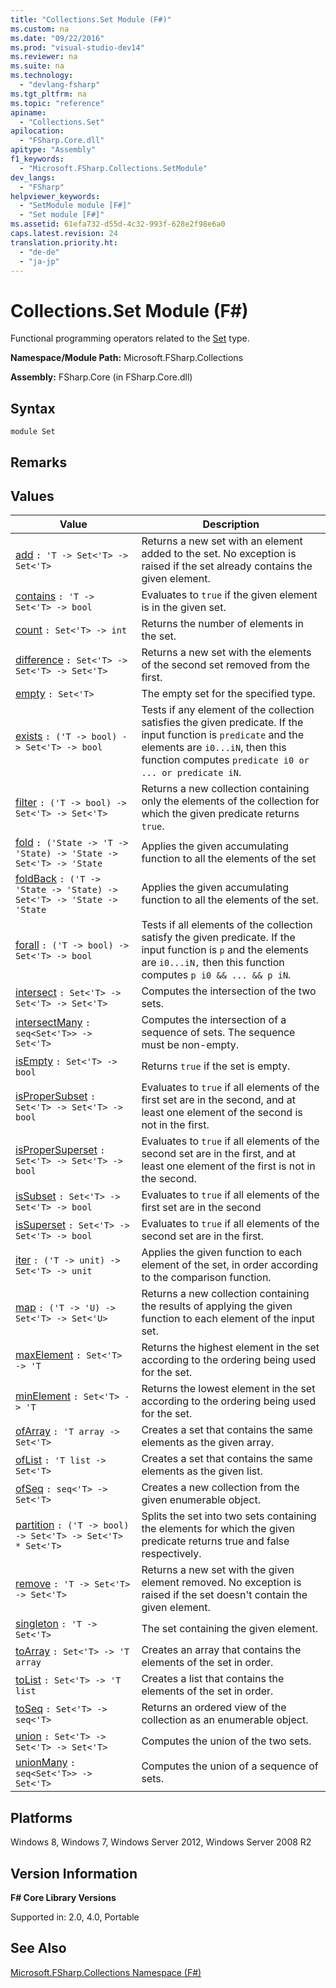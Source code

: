 ```yaml
---
title: "Collections.Set Module (F#)"
ms.custom: na
ms.date: "09/22/2016"
ms.prod: "visual-studio-dev14"
ms.reviewer: na
ms.suite: na
ms.technology: 
  - "devlang-fsharp"
ms.tgt_pltfrm: na
ms.topic: "reference"
apiname: 
  - "Collections.Set"
apilocation: 
  - "FSharp.Core.dll"
apitype: "Assembly"
f1_keywords: 
  - "Microsoft.FSharp.Collections.SetModule"
dev_langs: 
  - "FSharp"
helpviewer_keywords: 
  - "SetModule module [F#]"
  - "Set module [F#]"
ms.assetid: 61efa732-d55d-4c32-993f-628e2f98e6a0
caps.latest.revision: 24
translation.priority.ht: 
  - "de-de"
  - "ja-jp"
---
```

# Collections.Set Module (F#)
Functional programming operators related to the [Set](../VS_csharp/collections.set--t--class--fsharp-.md) type.  
  
 **Namespace/Module Path:** Microsoft.FSharp.Collections  
  
 **Assembly:** FSharp.Core (in FSharp.Core.dll)  
  
## Syntax  
  
```  
module Set  
```  
  
## Remarks  
  
## Values  
  
|Value|Description|  
|-----------|-----------------|  
|[add](../VS_csharp/set.add--t--function--fsharp-.md)  `: 'T -> Set<'T> -> Set<'T>`|Returns a new set with an element added to the set. No exception is raised if the set already contains the given element.|  
|[contains](../VS_csharp/set.contains--t--function--fsharp-.md)  `: 'T -> Set<'T> -> bool`|Evaluates to `true` if the given element is in the given set.|  
|[count](../VS_csharp/set.count--t--function--fsharp-.md)  `: Set<'T> -> int`|Returns the number of elements in the set.|  
|[difference](../VS_csharp/set.difference--t--function--fsharp-.md)  `: Set<'T> -> Set<'T> -> Set<'T>`|Returns a new set with the elements of the second set removed from the first.|  
|[empty](../VS_csharp/set.empty--t--type-function--fsharp-.md)  `: Set<'T>`|The empty set for the specified type.|  
|[exists](../VS_csharp/set.exists--t--function--fsharp-.md)  `: ('T -> bool) -> Set<'T> -> bool`|Tests if any element of the collection satisfies the given predicate. If the input function is `predicate` and the elements are `i0...iN`, then this function computes `predicate i0 or ... or predicate iN`.|  
|[filter](../VS_csharp/set.filter--t--function--fsharp-.md)  `: ('T -> bool) -> Set<'T> -> Set<'T>`|Returns a new collection containing only the elements of the collection for which the given predicate returns `true`.|  
|[fold](../VS_csharp/set.fold--t--state--function--fsharp-.md)  `: ('State -> 'T -> 'State) -> 'State -> Set<'T> -> 'State`|Applies the given accumulating function to all the elements of the set|  
|[foldBack](../VS_csharp/set.foldback--t--state--function--fsharp-.md)  `: ('T -> 'State -> 'State) -> Set<'T> -> 'State -> 'State`|Applies the given accumulating function to all the elements of the set.|  
|[forall](../VS_csharp/set.forall--t--function--fsharp-.md)  `: ('T -> bool) -> Set<'T> -> bool`|Tests if all elements of the collection satisfy the given predicate. If the input function is `p` and the elements are `i0...iN,` then this function computes `p i0 && ... && p iN`.|  
|[intersect](../VS_csharp/set.intersect--t--function--fsharp-.md)  `: Set<'T> -> Set<'T> -> Set<'T>`|Computes the intersection of the two sets.|  
|[intersectMany](../VS_csharp/set.intersectmany--t--function--fsharp-.md)  `: seq<Set<'T>> -> Set<'T>`|Computes the intersection of a sequence of sets. The sequence must be non-empty.|  
|[isEmpty](../VS_csharp/set.isempty--t--function--fsharp-.md)  `: Set<'T> -> bool`|Returns `true` if the set is empty.|  
|[isProperSubset](../VS_csharp/set.ispropersubset--t--function--fsharp-.md)  `: Set<'T> -> Set<'T> -> bool`|Evaluates to `true` if all elements of the first set are in the second, and at least one element of the second is not in the first.|  
|[isProperSuperset](../VS_csharp/set.ispropersuperset--t--function--fsharp-.md)  `: Set<'T> -> Set<'T> -> bool`|Evaluates to `true` if all elements of the second set are in the first, and at least one element of the first is not in the second.|  
|[isSubset](../VS_csharp/set.issubset--t--function--fsharp-.md)  `: Set<'T> -> Set<'T> -> bool`|Evaluates to `true` if all elements of the first set are in the second|  
|[isSuperset](../VS_csharp/set.issuperset--t--function--fsharp-.md)  `: Set<'T> -> Set<'T> -> bool`|Evaluates to `true` if all elements of the second set are in the first.|  
|[iter](../VS_csharp/set.iter--t--function--fsharp-.md)  `: ('T -> unit) -> Set<'T> -> unit`|Applies the given function to each element of the set, in order according to the comparison function.|  
|[map](../VS_csharp/set.map--t--u--function--fsharp-.md)  `: ('T -> 'U) -> Set<'T> -> Set<'U>`|Returns a new collection containing the results of applying the given function to each element of the input set.|  
|[maxElement](../VS_csharp/set.maxelement--t--function--fsharp-.md)  `: Set<'T> -> 'T`|Returns the highest element in the set according to the ordering being used for the set.|  
|[minElement](../VS_csharp/set.minelement--t--function--fsharp-.md)  `: Set<'T> -> 'T`|Returns the lowest element in the set according to the ordering being used for the set.|  
|[ofArray](../VS_csharp/set.ofarray--t--function--fsharp-.md)  `: 'T array -> Set<'T>`|Creates a set that contains the same elements as the given array.|  
|[ofList](../VS_csharp/set.oflist--t--function--fsharp-.md)  `: 'T list -> Set<'T>`|Creates a set that contains the same elements as the given list.|  
|[ofSeq](../VS_csharp/set.ofseq--t--function--fsharp-.md)  `: seq<'T> -> Set<'T>`|Creates a new collection from the given enumerable object.|  
|[partition](../VS_csharp/set.partition--t--function--fsharp-.md)  `: ('T -> bool) -> Set<'T> -> Set<'T> * Set<'T>`|Splits the set into two sets containing the elements for which the given predicate returns true and false respectively.|  
|[remove](../VS_csharp/set.remove--t--function--fsharp-.md)  `: 'T -> Set<'T> -> Set<'T>`|Returns a new set with the given element removed. No exception is raised if the set doesn't contain the given element.|  
|[singleton](../VS_csharp/set.singleton--t--function--fsharp-.md)  `: 'T -> Set<'T>`|The set containing the given element.|  
|[toArray](../VS_csharp/set.toarray--t--function--fsharp-.md)  `: Set<'T> -> 'T array`|Creates an array that contains the elements of the set in order.|  
|[toList](../VS_csharp/set.tolist--t--function--fsharp-.md) `: Set<'T> -> 'T list`|Creates a list that contains the elements of the set in order.|  
|[toSeq](../VS_csharp/set.toseq--t--function--fsharp-.md)  `: Set<'T> -> seq<'T>`|Returns an ordered view of the collection as an enumerable object.|  
|[union](../VS_csharp/set.union--t--function--fsharp-.md)  `: Set<'T> -> Set<'T> -> Set<'T>`|Computes the union of the two sets.|  
|[unionMany](../VS_csharp/set.unionmany--t--function--fsharp-.md)  `: seq<Set<'T>> -> Set<'T>`|Computes the union of a sequence of sets.|  
  
## Platforms  
 Windows 8, Windows 7, Windows Server 2012, Windows Server 2008 R2  
  
## Version Information  
 **F# Core Library Versions**  
  
 Supported in: 2.0, 4.0, Portable  
  
## See Also  
 [Microsoft.FSharp.Collections Namespace (F#)](../VS_csharp/microsoft.fsharp.collections-namespace--fsharp-.md)